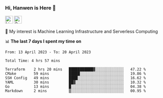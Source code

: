 ### Hi, Hanwen is Here 👋
<p>
	<a href="https://www.linkedin.com/in/liu-hanwen/"><img src="https://img.shields.io/badge/@hanwen-0A66C2?style=flat&logo=LinkedIn&logoColor=white" alt="Linkedin"  height="25px"/></a> 
	<a href="https://scholar.google.com/citations?user=HDF0su0AAAAJ"><img src="https://img.shields.io/badge/scholar-4385FE.svg?&style=plastic&logo=google-scholar&logoColor=white" alt="Google Scholar" height="25px"> </a>
</p>
🌱 My interest is Machine Learning Infrastructure and Serverless Computing

📊 **The last 7 days I spent my time on** 
<!--START_SECTION:waka-->

```text
From: 13 April 2023 - To: 20 April 2023

Total Time: 4 hrs 57 mins

Terraform    2 hrs 20 mins   ███████████▓░░░░░░░░░░░░░   47.22 %
CMake        59 mins         █████░░░░░░░░░░░░░░░░░░░░   19.86 %
SSH Config   49 mins         ████░░░░░░░░░░░░░░░░░░░░░   16.62 %
YAML         30 mins         ██▓░░░░░░░░░░░░░░░░░░░░░░   10.32 %
Go           13 mins         █░░░░░░░░░░░░░░░░░░░░░░░░   04.38 %
Markdown     2 mins          ▒░░░░░░░░░░░░░░░░░░░░░░░░   00.95 %
```

<!--END_SECTION:waka-->


<!--
**david990917/david990917** is a ✨ _special_ ✨ repository because its `README.md` (this file) appears on your GitHub profile.

Here are some ideas to get you started:

- 🔭 I’m currently working on ...
- 🌱 I’m currently learning ...
- 👯 I’m looking to collaborate on ...
- 🤔 I’m looking for help with ...
- 💬 Ask me about ...
- 📫 How to reach me: ...
- 😄 Pronouns: ...
- ⚡ Fun fact: ...
-->

